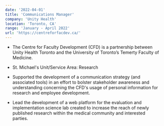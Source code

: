 ```yaml
---
date: '2022-04-01'
title: 'Communications Manager'
company: 'Unity Health'
location: 'Toronto, CA'
range: 'January - April 2022'
url: 'https://centreforfacdev.ca/'
---
```


- The Centre for Faculty Development (CFD) is a partnership between Unity Health Toronto and the University of Toronto’s Temerty Faculty of Medicine.

- St. Michael's Unit/Service Area: Research

- Supported the development of a communication strategy (and associated tools) in an effort to bolster stakeholder awareness and understanding concerning the CFD's usage of personal information for research and employee development.
- Lead the development of a web platform for the evaluation and implementation science lab created to increase the reach of newly published research within the medical community and interested parties.
